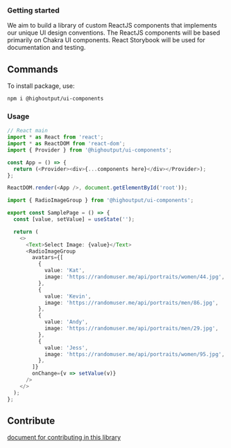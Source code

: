 ### Getting started

We aim to build a library of custom ReactJS components that implements our unique UI design conventions. The ReactJS components will be based primarily on Chakra UI components. React Storybook will be used for documentation and testing.

## Commands

To install package, use:

```bash
npm i @highoutput/ui-components
```

### Usage

```typescript
// React main
import * as React from 'react';
import * as ReactDOM from 'react-dom';
import { Provider } from '@highoutput/ui-components';

const App = () => {
  return (<Provider><div>{...components here}</div></Provider>);
};

ReactDOM.render(<App />, document.getElementById('root'));
```

```typescript
import { RadioImageGroup } from '@highoutput/ui-components';

export const SamplePage = () => {
  const [value, setValue] = useState('');

  return (
    <>
      <Text>Select Image: {value}</Text>
      <RadioImageGroup
        avatars={[
          {
            value: 'Kat',
            image: 'https://randomuser.me/api/portraits/women/44.jpg',
          },
          {
            value: 'Kevin',
            image: 'https://randomuser.me/api/portraits/men/86.jpg',
          },
          {
            value: 'Andy',
            image: 'https://randomuser.me/api/portraits/men/29.jpg',
          },
          {
            value: 'Jess',
            image: 'https://randomuser.me/api/portraits/women/95.jpg',
          },
        ]}
        onChange={v => setValue(v)}
      />
    </>
  );
};
```

## Contribute

[document for contributing in this library](https://github.com/HighOutputVentures/experiments/tree/main/016)
